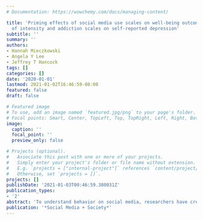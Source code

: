```yaml
---
# Documentation: https://wowchemy.com/docs/managing-content/

title: 'Priming effects of social media use scales on well-being outcomes: The influence
  of intensity and addiction scales on self-reported depression'
subtitle: ''
summary: ''
authors:
- Hannah Mieczkowski
- Angela Y Lee
- Jeffrey T Hancock
tags: []
categories: []
date: '2020-01-01'
lastmod: 2021-01-02T16:46:59-08:00
featured: false
draft: false

# Featured image
# To use, add an image named `featured.jpg/png` to your page's folder.
# Focal points: Smart, Center, TopLeft, Top, TopRight, Left, Right, BottomLeft, Bottom, BottomRight.
image:
  caption: ''
  focal_point: ''
  preview_only: false

# Projects (optional).
#   Associate this post with one or more of your projects.
#   Simply enter your project's folder or file name without extension.
#   E.g. `projects = ["internal-project"]` references `content/project/deep-learning/index.md`.
#   Otherwise, set `projects = []`.
projects: []
publishDate: '2021-01-03T00:46:59.380031Z'
publication_types:
- '2'
abstract: 'To understand behavior on social media, researchers have created and validated dozens of scales. Many can be sorted into two main categories: those that focus on the intensity of social media use and those that focus on addictive aspects. These scales tend to result in different conclusions regarding people’s well-being: studies asking about addiction find that social media use is often associated with higher reported depression scores, whereas studies focusing on intensity typically find an association with improved well-being. While these different outcomes may be explained by real underlying differences in well-being, the difference may also be due to the priming effects that addiction and intensity scales have on subsequent well-being measures. In this article, we report on two studies that examine priming effects on reported depression for these two types of social media use scales. We examine the possibility that different associations between social media and depression may be caused by the survey design itself, not by underlying differences in depression. In light of our findings, we propose that researchers investigating the relationship between social media and well-being adopt the methodology of asking questions about well-being before questions about social media use to mitigate effects of priming.'
publication: '*Social Media + Society*'
---
```

